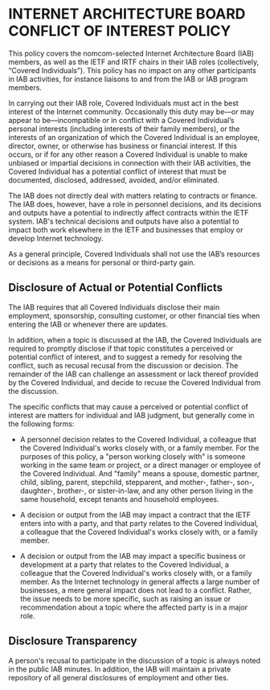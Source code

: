 # INTERNET ARCHITECTURE BOARD CONFLICT OF INTEREST POLICY

This policy covers the nomcom-selected Internet Architecture Board (IAB) members, as well as the IETF and IRTF chairs in their IAB roles (collectively, “Covered Individuals”). This policy has no impact on any other participants in IAB activities, for instance liaisons to and from the IAB or IAB program members.

In carrying out their IAB role, Covered Individuals must act in the best interest of the Internet community. Occasionally this duty may be—or may appear to be—incompatible or in conflict with a Covered Individual’s personal interests (including interests of their family members), or the interests of an organization of which the Covered Individual is an employee, director, owner, or otherwise has business or financial interest. If this occurs, or if for any other reason a Covered Individual is unable to make unbiased or impartial decisions in connection with their IAB activities, the Covered Individual has a potential conflict of interest that must be documented, disclosed, addressed, avoided, and/or eliminated.

The IAB does not directly deal with matters relating to contracts or finance. The IAB does, however, have a role in personnel decisions, and its decisions and outputs have a potential to indirectly affect contracts within the IETF system. IAB's technical decisions and outputs have also a potential to impact both work elsewhere in the IETF and businesses that employ or develop Internet technology.

As a general principle, Covered Individuals shall not use the IAB’s resources or decisions as a means for personal or third-party gain.

## Disclosure of Actual or Potential Conflicts

The IAB requires that all Covered Individuals disclose their main employment, sponsorship, consulting customer, or other financial ties when entering the IAB or whenever there are updates.

In addition, when a topic is discussed at the IAB, the Covered Individuals are required to promptly disclose if that topic constitutes a perceived or potential conflict of interest, and to suggest a remedy for resolving the conflict, such  as recusal recusal from the discussion or decision. The remainder of the IAB can challenge an assessment or lack thereof provided by the Covered Individual, and decide to recuse the Covered Individual from the discussion.

The specific conflicts that may cause a perceived or potential conflict of interest are matters for individual and IAB judgment, but generally come in the following forms:

* A personnel decision relates to the Covered Individual, a colleague that the Covered Individual's works closely with, or a family member. For the purposes of this policy, a "person working closely with" is someone working in the same team or project, or a direct manager or employee of the Covered Individual. And "family" means a spouse, domestic partner, child, sibling, parent, stepchild, stepparent, and mother-, father-, son-, daughter-, brother-, or sister-in-law, and any other person living in the same household, except tenants and household employees.

* A decision or output from the IAB may impact a contract that the IETF enters into with a party, and that party relates to the Covered Individual, a colleague that the Covered Individual's works closely with, or a family member.

* A decision or output from the IAB may impact a specific business or development at a party that relates to the Covered Individual, a colleague that the Covered Individual's works closely with, or a family member. As the Internet technology in general affects a large number of businesses, a mere general impact does not lead to a conflict. Rather, the issue needs to be more specific, such as raising an issue or recommendation about a topic where the affected party is in a major role.

## Disclosure Transparency

A person's recusal to participate in the discussion of a topic is always noted in the public IAB minutes. In addition, the IAB will maintain a private repository of all general disclosures of employment and other ties.
